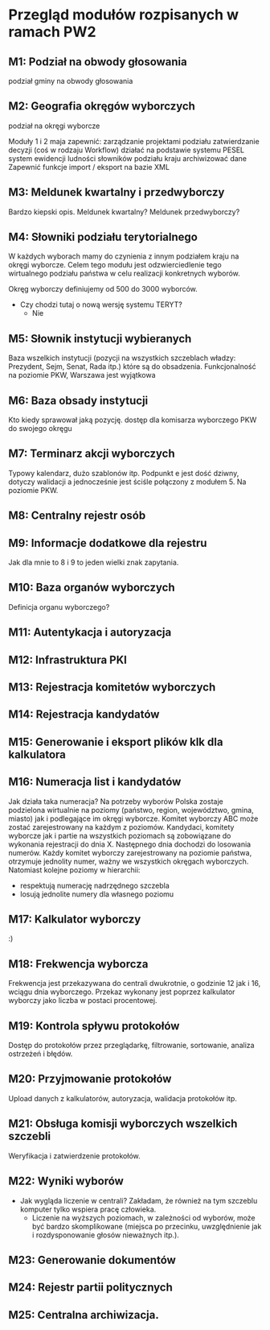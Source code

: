# Przegląd modułów rozpisanych w ramach PW2 


## M1: Podział na obwody głosowania 
podział gminy na obwody głosowania

## M2: Geografia okręgów wyborczych 
podział na okręgi wyborcze

Moduły 1 i 2 maja zapewnić:
zarządzanie projektami podziału
    zatwierdzanie decyzji (coś w rodzaju Workflow)
    działać na podstawie
        systemu PESEL
        system ewidencji ludności
        słowników podziału kraju 
    archiwizować dane
    Zapewnić funkcje import / eksport na bazie XML

## M3: Meldunek kwartalny i przedwyborczy
Bardzo kiepski opis.
Meldunek kwartalny?
Meldunek przedwyborczy?



## M4: Słowniki podziału terytorialnego
W każdych wyborach mamy do czynienia z innym podziałem kraju na okręgi wyborcze. Celem tego modułu jest odzwierciedlenie tego wirtualnego podziału państwa w celu realizacji konkretnych wyborów. 

Okręg wyborczy definiujemy od 500 do 3000 wyborców. 

- Czy chodzi tutaj o nową wersję systemu TERYT? 
    - Nie


## M5: Słownik instytucji wybieranych
Baza wszelkich instytucji (pozycji na wszystkich szczeblach władzy: Prezydent, Sejm, Senat, Rada itp.) które są do obsadzenia.
Funkcjonalność na poziomie PKW, Warszawa jest wyjątkowa 

## M6: Baza obsady instytucji
Kto kiedy sprawował jaką pozycję.
dostęp dla komisarza wyborczego PKW do swojego okręgu 

## M7: Terminarz akcji wyborczych
Typowy kalendarz, dużo szablonów itp.
Podpunkt e jest dość dziwny, dotyczy walidacji a jednocześnie jest ściśle połączony z modułem 5. Na poziomie PKW. 

## M8: Centralny rejestr osób

## M9: Informacje dodatkowe dla rejestru
Jak dla mnie to 8 i 9 to jeden wielki znak zapytania.

## M10: Baza organów wyborczych
Definicja organu wyborczego?

## M11: Autentykacja i autoryzacja

## M12: Infrastruktura PKI

## M13: Rejestracja komitetów wyborczych

## M14: Rejestracja kandydatów

## M15: Generowanie i eksport  plików klk dla kalkulatora

## M16: Numeracja list i kandydatów
Jak działa taka numeracja?
Na potrzeby wyborów Polska zostaje podzielona wirtualnie na poziomy (państwo, region, województwo, gmina, miasto) jak i podlegające im okręgi wyborcze. Komitet wyborczy ABC może zostać zarejestrowany na każdym z poziomów. Kandydaci, komitety wyborcze jak i partie na wszystkich poziomach są zobowiązane do wykonania rejestracji do dnia X. Następnego dnia dochodzi do losowania numerów. Każdy komitet wyborczy zarejestrowany na poziomie państwa, otrzymuje jednolity numer, ważny we wszystkich okręgach wyborczych. Natomiast kolejne poziomy w hierarchii: 
- respektują numerację nadrzędnego szczebla 
- losują jednolite numery dla własnego poziomu

## M17: Kalkulator wyborczy
:)

## M18: Frekwencja wyborcza
Frekwencja jest przekazywana do centrali dwukrotnie, o godzinie 12 jak i  16, wciągu dnia wyborczego. Przekaz wykonany jest poprzez kalkulator wyborczy jako liczba w postaci procentowej. 


## M19: Kontrola spływu protokołów
Dostęp do protokołów przez przeglądarkę, filtrowanie, sortowanie, analiza ostrzeżeń i błędów.

## M20: Przyjmowanie protokołów
Upload danych z kalkulatorów, autoryzacja, walidacja protokołów itp.

## M21: Obsługa komisji wyborczych wszelkich szczebli
Weryfikacja i zatwierdzenie protokołów.


## M22: Wyniki wyborów

- Jak wygląda liczenie w centrali? Zakładam, że również na tym szczeblu komputer tylko wspiera pracę człowieka.
  - Liczenie na wyższych poziomach, w zależności od wyborów, może być bardzo skomplikowane (miejsca po przecinku, uwzględnienie jak i rozdysponowanie głosów nieważnych itp.). 

## M23: Generowanie dokumentów
## M24: Rejestr partii politycznych
## M25: Centralna archiwizacja.



